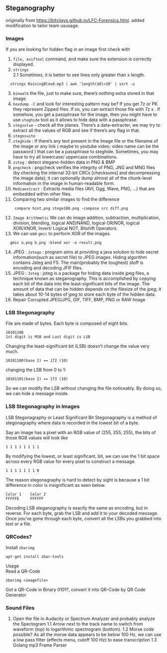 ## Steganography
originally from https://bitvijays.github.io/LFC-Forensics.html. added modification to tailor team ususage. 
### Images
If you are looking for hidden flag in an image first check with
1. ```file, exiftool``` command, and make sure the extension is correctly displayed.
2. ```strings```      
  2.1 Sometimes, it is better to see lines only greater than x length.
  ``` 
    strings RainingBlood.mp3 | awk 'length($0)>20' | sort -u
  ```  
3. ```binwalk``` the file, just to make sure, there’s nothing extra stored in that image.
4. ```hexdump -C``` and look for interesting pattern may be? If you get 7z or PK they represent Zipped files. If so, you can extract those file 
with 7z x . If somehow, you get a passphrase for the image, then you might have to use ```steghide``` tool as it allows to hide data with a passphrase.
5. ```stegsolve``` - check all the planes. There’s a data-extracter, we may try to extract all the values of RGB and see if there’s any flag in that.
6. ```stegosuite```
7. ```steghide``` : If there’s any text present in the Image file or the filename of the image or any link ( maybe to youtube video; video name can be 
the password ) that can be a passphrase to steghide. Sometimes, you may have to try all lowercase/ uppercase combinations.
8. ```zsteg``` : detect stegano-hidden data in PNG & BMP
9. ```pngcheck``` : pngcheck verifies the integrity of PNG, JNG and MNG files (by checking the internal 32-bit CRCs [checksums] and decompressing 
the image data); it can optionally dump almost all of the chunk-level information in the image in human-readable form.
10. ```Mediaextract``` : Extracts media files (AVI, Ogg, Wave, PNG, …) that are embedded within other files.
11. Comparing two similar images to find the difference
```        
    compare hint.png stego100.png -compose src diff.png
```
12. ```Image Arithmetic``` We can do image addition, subtraction, multiplication, division, blending, logical AND/NAND, logical OR/NOR, logical XOR/XNOR, Invert/ Logical NOT, Bitshift Operators.
13. We can use ```gmic``` to perform XOR of the images.
```
  gmic a.png b.png -blend xor -o result.png
```    
14. JPEG : ```Jstego``` : program aims at providing a java solution to hide secret information(such as secret file) to JPEG images. Hiding algorithm contains 
Jsteg and F5. The main(probably the toughest) stuff is encoding and decoding JFIF files.
15. JPEG : ```Jsteg``` : jsteg is a package for hiding data inside jpeg files, a technique known as steganography. This is accomplished by copying each bit 
of the data into the least-significant bits of the image. The amount of data that can be hidden depends on the filesize of the jpeg; it takes about 10-14 bytes 
of jpeg to store each byte of the hidden data.
16. Repair Corrupted JPEG/JPG, GIF, TIFF, BMP, PNG or RAW Image

### LSB Stegonagraphy
File are made of bytes. Each byte is composed of eight bits.
```   
10101100
1st digit is MSB and Last digit is LSB
```    
Changing the least-significant bit (LSB) doesn’t change the value very much.
```   
10101100(base 2) == 172 (10)
```
changing the LSB from 0 to 1:
```   
10101101(base 2) == 173 (10)
```   
So we can modify the LSB without changing the file noticeably. By doing so, we can hide a message inside.

### LSB Stegonagraphy in Images

LSB Stegonagraphy or Least Significant Bit Stegonagraphy is a method of stegonagraphy where data is recorded in the lowest bit of a byte.

Say an image has a pixel with an RGB value of (255, 255, 255), the bits of those RGB values will look like
```    
1 1 1 1 1 1 1 1
```   
By modifying the lowest, or least significant, bit, we can use the 1 bit space across every RGB value for every pixel to construct a message.
```    
1 1 1 1 1 1 1 0
```    
The reason stegonagraphy is hard to detect by sight is because a 1 bit difference in color is insignificant as seen below.
```       
Color 1    Color 2
FFFFFE     FFFFFF
```    
Decoding LSB steganography is exactly the same as encoding, but in reverse. For each byte, grab the LSB and add it to your decoded message. Once you’ve 
gone through each byte, convert all the LSBs you grabbed into text or a file.

### QRCodes?
Install ```zbarimg```     
```    
apt-get install zbar-tools
```     
Usage      
Read a QR-Code
```      
zbarimg <imagefile>
```      
Got a QR-Code in Binary 0101?, convert it into QR-Code by QR Code Generator

### Sound Files
1. Open the file in Audacity or Spectrum Analyzer and probably analyze the Spectogram
  1.1 Arrow next to the track name to switch from waveform (top) to logarithmic spectrogram (bottom).
  1.2 Morse code possible? As all the morse data appears to be below 100 Hz, we can use a low pass filter (effects menu, cutoff 100 Hz) to ease transcription
  1.3 Golang mp3 Frame Parser
